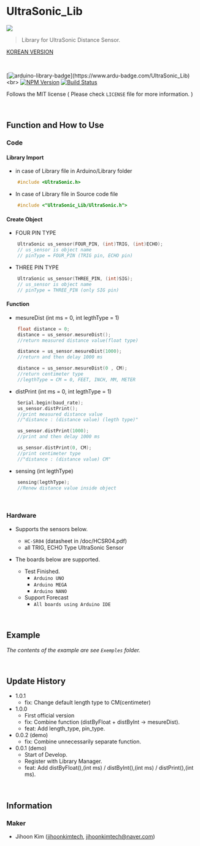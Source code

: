 # UltraSonic_Lib
![](../header.png)
> Library for UltraSonic Distance Sensor.

[KOREAN VERSION](https://github.com/jihoonkimtech/UltraSonic_Lib/blob/master/README_kor.md)

<br>

<!-- NPM Version -->
<!-- Build Status -->
[![arduino-library-badge](https://www.ardu-badge.com/badge/UltraSonic_Lib.svg?)](https://www.ardu-badge.com/UltraSonic_Lib)<br>
[![NPM Version][npm-image]][npm-url]    [![Build Status][travis-image]][travis-url]

Follows the MIT license ( Please check ``LICENSE`` file for more information. ) 

<br>

## Function and How to Use

### Code
#### Library Import
- in case of Library file in Arduino/Library folder
```C++
    #include <UltraSonic.h>
```
- In case of Library file in Source code file
```C++
    #include <"UltraSonic_Lib/UltraSonic.h">
```
#### Create Object
- FOUR PIN TYPE
```C++
    UltraSonic us_sensor(FOUR_PIN, (int)TRIG, (int)ECHO);
    // us_sensor is object name
    // pinType = FOUR_PIN (TRIG pin, ECHO pin)
```
- THREE PIN TYPE
```C++
    UltraSonic us_sensor(THREE_PIN, (int)SIG);
    // us_sensor is object name
    // pinType = THREE_PIN (only SIG pin)
```

#### Function
- mesureDist (int ms = 0, int legthType = 1)
```C++
    float distance = 0;
    distance = us_sensor.mesureDist();
    //return measured distance value(float type)

    distance = us_sensor.mesureDist(1000);
    //return and then delay 1000 ms

    distance = us_sensor.mesureDist(0 , CM);
    //return centimeter type
    //legthType = CM = 0, FEET, INCH, MM, METER
```

- distPrint (int ms = 0, int legthType = 1)
```C++
    Serial.begin(baud_rate);
    us_sensor.distPrint();
    //print measured distance value
    //"distance : (distance value) (legth type)"

    us_sensor.distPrint(1000);
    //print and then delay 1000 ms

    us_sensor.distPrint(0, CM);
    //print centimeter type
    //"distance : (distance value) CM"
```

- sensing (int legthType)
```C++
    sensing(legthType);
    //Renew distance value inside object
```

<br>

### Hardware
- Supports the sensors below.
    - `HC-SR04` (datasheet in /doc/HCSR04.pdf)
    - all TRIG, ECHO Type UltraSonic Sensor

- The boards below are supported.
    - Test Finished.
        - `Arduino UNO`
        - `Arduino MEGA`
        - `Arduino NANO`
    - Support Forecast
        - `All boards using Arduino IDE`

<br>

## Example

_The contents of the example are see ``Exemples`` folder._

<br>

## Update History

* 1.0.1
    * fix: Change default length type to CM(centimeter)
* 1.0.0
    * First official version
    * fix: Combine function (distByFloat + distByInt -> mesureDist).
    * feat: Add length_type, pin_type.
* 0.0.2 (demo)
    * fix: Combine unnecessarily separate function.
* 0.0.1 (demo)
    * Start of Develop.
    * Register with Library Manager.
    * feat: Add distByFloat(),(int ms) / distByInt(),(int ms) / distPrint(),(int ms).

<br>

## Information
### Maker
- Jihoon Kim ([jihoonkimtech](https://jihoonkimtech.github.io/), [jihoonkimtech@naver.com](mailto:jihoonkimtech@naver.com))




<!-- Markdown link & img dfn's -->
[npm-image]: https://img.shields.io/npm/v/datadog-metrics.svg?style=flat-square
[npm-url]: https://npmjs.org/package/datadog-metrics
[npm-downloads]: https://img.shields.io/npm/dm/datadog-metrics.svg?style=flat-square
[travis-image]: https://img.shields.io/travis/dbader/node-datadog-metrics/master.svg?style=flat-square
[travis-url]: https://travis-ci.org/dbader/node-datadog-metrics
[wiki]: https://github.com/yourname/yourproject/wiki

